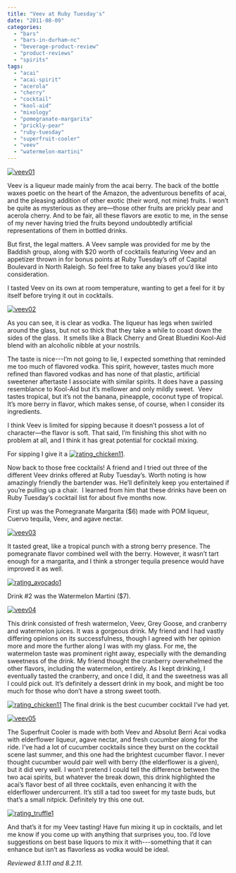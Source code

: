 ```yaml
---
title: "Veev at Ruby Tuesday's"
date: "2011-08-09"
categories: 
  - "bars"
  - "bars-in-durham-nc"
  - "beverage-product-review"
  - "product-reviews"
  - "spirits"
tags: 
  - "acai"
  - "acai-spirit"
  - "acerola"
  - "cherry"
  - "cocktail"
  - "kool-aid"
  - "mixology"
  - "pomegranate-margarita"
  - "prickly-pear"
  - "ruby-tuesday"
  - "superfruit-cooler"
  - "veev"
  - "watermelon-martini"
---
```


[![](http://s3.amazonaws.com/thegourmez-wpmedia/2011/08/veev01.jpg "veev01")](http://s3.amazonaws.com/thegourmez-wpmedia/2011/08/veev01.jpg)

Veev is a liqueur made mainly from the acai berry. The back of the bottle waxes poetic on the heart of the Amazon, the adventurous benefits of acai, and the pleasing addition of other exotic (their word, not mine) fruits. I won’t be quite as mysterious as they are—those other fruits are prickly pear and acerola cherry. And to be fair, all these flavors are exotic to me, in the sense of my never having tried the fruits beyond undoubtedly artificial representations of them in bottled drinks.

But first, the legal matters. A Veev sample was provided for me by the Baddish group, along with $20 worth of cocktails featuring Veev and an appetizer thrown in for bonus points at Ruby Tuesday’s off of Capital Boulevard in North Raleigh. So feel free to take any biases you’d like into consideration.

I tasted Veev on its own at room temperature, wanting to get a feel for it by itself before trying it out in cocktails.

[![](http://s3.amazonaws.com/thegourmez-wpmedia/2011/08/veev02.jpg "veev02")](http://s3.amazonaws.com/thegourmez-wpmedia/2011/08/veev02.jpg)

As you can see, it is clear as vodka. The liqueur has legs when swirled around the glass, but not so thick that they take a while to coast down the sides of the glass.  It smells like a Black Cherry and Great Bluedini Kool-Aid blend with an alcoholic nibble at your nostrils.

The taste is nice---I’m not going to lie, I expected something that reminded me too much of flavored vodka. This spirit, however, tastes much more refined than flavored vodkas and has none of that plastic, artificial sweetener aftertaste I associate with similar spirits. It does have a passing resemblance to Kool-Aid but it’s mellower and only mildly sweet.  Veev tastes tropical, but it’s not the banana, pineapple, coconut type of tropical. It’s more berry in flavor, which makes sense, of course, when I consider its ingredients.

I think Veev is limited for sipping because it doesn’t possess a lot of character—the flavor is soft. That said, I’m finishing this shot with no problem at all, and I think it has great potential for cocktail mixing.

For sipping I give it a [![](http://s3.amazonaws.com/thegourmez-wpmedia/2009/02/rating_chicken11.gif "rating_chicken11")](http://s3.amazonaws.com/thegourmez-wpmedia/2009/02/rating_chicken11.gif).

Now back to those free cocktails! A friend and I tried out three of the different Veev drinks offered at Ruby Tuesday’s. Worth noting is how amazingly friendly the bartender was. He’ll definitely keep you entertained if you’re pulling up a chair.  I learned from him that these drinks have been on Ruby Tuesday’s cocktail list for about five months now.

First up was the Pomegranate Margarita ($6) made with POM liqueur, Cuervo tequila, Veev, and agave nectar.

[![](http://s3.amazonaws.com/thegourmez-wpmedia/2011/08/veev03.jpg "veev03")](http://s3.amazonaws.com/thegourmez-wpmedia/2011/08/veev03.jpg)

It tasted great, like a tropical punch with a strong berry presence. The pomegranate flavor combined well with the berry. However, it wasn’t tart enough for a margarita, and I think a stronger tequila presence would have improved it as well.

[![](http://s3.amazonaws.com/thegourmez-wpmedia/2009/02/rating_avocado1.gif "rating_avocado1")](http://s3.amazonaws.com/thegourmez-wpmedia/2009/02/rating_avocado1.gif)

Drink #2 was the Watermelon Martini ($7).

[![](http://s3.amazonaws.com/thegourmez-wpmedia/2011/08/veev04.jpg "veev04")](http://s3.amazonaws.com/thegourmez-wpmedia/2011/08/veev04.jpg)

This drink consisted of fresh watermelon, Veev, Grey Goose, and cranberry and watermelon juices. It was a gorgeous drink. My friend and I had vastly differing opinions on its successfulness, though I agreed with her opinion more and more the further along I was with my glass. For me, the watermelon taste was prominent right away, especially with the demanding sweetness of the drink. My friend thought the cranberry overwhelmed the other flavors, including the watermelon, entirely. As I kept drinking, I eventually tasted the cranberry, and once I did, it and the sweetness was all I could pick out. It’s definitely a dessert drink in my book, and might be too much for those who don’t have a strong sweet tooth.

[![](http://s3.amazonaws.com/thegourmez-wpmedia/2009/02/rating_chicken11.gif "rating_chicken11")](http://s3.amazonaws.com/thegourmez-wpmedia/2009/02/rating_chicken11.gif) The final drink is the best cucumber cocktail I’ve had yet.

[![](http://s3.amazonaws.com/thegourmez-wpmedia/2011/08/veev05.jpg "veev05")](http://s3.amazonaws.com/thegourmez-wpmedia/2011/08/veev05.jpg)

The Superfruit Cooler is made with both Veev and Absolut Berri Acai vodka with elderflower liqueur, agave nectar, and fresh cucumber along for the ride. I’ve had a lot of cucumber cocktails since they burst on the cocktail scene last summer, and this one had the brightest cucumber flavor. I never thought cucumber would pair well with berry (the elderflower is a given), but it did very well. I won’t pretend I could tell the difference between the two acai spirits, but whatever the break down, this drink highlighted the acai’s flavor best of all three cocktails, even enhancing it with the elderflower undercurrent. It’s still a tad too sweet for my taste buds, but that’s a small nitpick. Definitely try this one out.

[![](http://s3.amazonaws.com/thegourmez-wpmedia/2009/02/rating_truffle1.gif "rating_truffle1")](http://s3.amazonaws.com/thegourmez-wpmedia/2009/02/rating_truffle1.gif)

And that’s it for my Veev tasting! Have fun mixing it up in cocktails, and let me know if you come up with anything that surprises you, too. I’d love suggestions on best base liquors to mix it with---something that it can enhance but isn’t as flavorless as vodka would be ideal.

_Reviewed 8.1.11 and 8.2.11._
